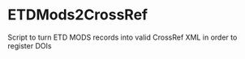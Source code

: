 # ETDMods2CrossRef
Script to turn ETD MODS records into valid CrossRef XML in order to register DOIs
